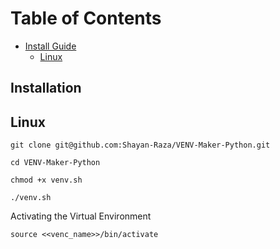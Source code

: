 # Table of Contents
- [Install Guide](#installation)
    - [Linux](#linux)

## Installation
## Linux
```
git clone git@github.com:Shayan-Raza/VENV-Maker-Python.git
```
```
cd VENV-Maker-Python
```
```
chmod +x venv.sh
```
```
./venv.sh
```
Activating the Virtual Environment
```
source <<venc_name>>/bin/activate
```

